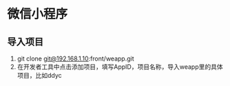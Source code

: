 # 微信小程序

## 导入项目

1. git clone git@192.168.1.10:front/weapp.git
2. 在开发者工具中点击添加项目，填写AppID，项目名称，导入weapp里的具体项目，比如ddyc